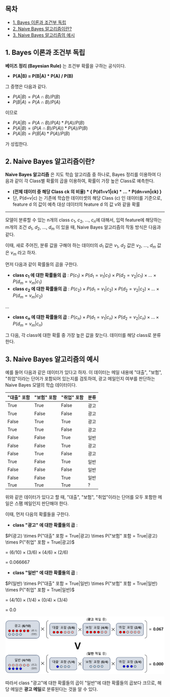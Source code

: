 ## 목차
* [1. Bayes 이론과 조건부 독립](#1-bayes-이론과-조건부-독립)
* [2. Naive Bayes 알고리즘이란?](#2-naive-bayes-알고리즘이란)
* [3. Naive Bayes 알고리즘의 예시](#3-naive-bayes-알고리즘의-예시)

## 1. Bayes 이론과 조건부 독립
**베이즈 정리 (Bayesian Rule)** 는 조건부 확률을 구하는 공식이다.
* **P(A|B) = P(B|A) * P(A) / P(B)**

그 증명은 다음과 같다.

* $P(A|B) = P(A \cap B) / P(B)$
* $P(B|A) = P(A \cap B) / P(A)$

이므로

* $P(A|B) = P(A \cap B) / P(A) * P(A) / P(B)$
* $P(A|B) = (P(A \cap B) / P(A)) * P(A) / P(B)$
* $P(A|B) = P(B|A) * P(A) / P(B)$

가 성립한다.

## 2. Naive Bayes 알고리즘이란?
**Naive Bayes 알고리즘** 은 지도 학습 알고리즘 중 하나로, Bayes 정리를 이용하여 다음과 같이 각 Class별 확률의 곱을 이용하여, 확률이 가장 높은 Class로 예측한다.
* **(전체 데이터 중 해당 Class ck 의 비율) * { P(d1=v1|ck) * ... * P(dn=vn|ck) }**
* 단, P(d=v|c) 는 기존에 학습한 데이터셋의 해당 Class (c) 인 데이터를 기준으로, feature d 의 값이 예측 대상 데이터의 feature d 의 값 v와 같을 확률
----

모델이 분류할 수 있는 n개의 class $c_1$, $c_2$, ..., $c_n$에 대해서, 입력 feature에 해당하는 m개의 조건 $d_1$, $d_2$, ..., $d_m$ 이 있을 때, Naive Bayes 알고리즘의 작동 방식은 다음과 같다.

이때, 새로 주어진, 분류 값을 구해야 하는 데이터의 $d_1$ 값은 $v_1$, $d_2$ 값은 $v_2$, ..., $d_m$ 값은 $v_m$ 라고 하자.

먼저 다음과 같이 확률들의 곱을 구한다.
* **class $c_1$ 에 대한 확률들의 곱** : $P(c_1) \times P(d_1=v_1|c_1) \times P(d_2=v_2|c_1) \times ... \times P(d_m=v_m|c_1)$
* **class $c_2$ 에 대한 확률들의 곱** : $P(c_2) \times P(d_1=v_1|c_2) \times P(d_2=v_2|c_2) \times ... \times P(d_m=v_m|c_2)$

...

* **class $c_n$ 에 대한 확률들의 곱** : $P(c_n) \times P(d_1=v_1|c_n) \times P(d_2=v_2|c_n) \times ... \times P(d_m=v_m|c_n)$

그 다음, 각 class에 대한 확률 중 가장 높은 값을 찾는다. 데이터를 해당 class로 분류한다.

## 3. Naive Bayes 알고리즘의 예시
예를 들어 다음과 같은 데이터가 있다고 하자. 이 데이터는 메일 내용에 "대출", "보험", "취업"이라는 단어가 포함되어 있는지를 검토하여, 광고 메일인지 여부를 판단하는 Naive Bayes 모델의 학습 데이터이다.

|"대출" 포함|"보험" 포함|"취업" 포함|분류|
|---|---|---|---|
|True|True|False|광고|
|True|False|False|광고|
|False|True|True|광고|
|True|True|False|광고|
|False|False|True|일반|
|False|False|True|광고|
|False|True|False|광고|
|True|False|True|일반|
|False|False|False|일반|
|False|False|True|일반|
|True|True|True|?|

위와 같은 데이터가 있다고 할 때, "대출", "보험", "취업"이라는 단어를 모두 포함한 메일은 스팸 메일인지 판단해야 한다.

이때, 먼저 다음의 확률들을 구한다.

* **class "광고" 에 대한 확률들의 곱** :

$P(광고) \times P("대출" 포함 = True|광고) \times P("보험" 포함 = True|광고) \times P("취업" 포함 = True|광고)$

= $(6 / 10) \times (3 / 6) \times (4 / 6) \times (2 / 6)$

= 0.066667

* **class "일반" 에 대한 확률들의 곱** :

$P(일반) \times P("대출" 포함 = True|일반) \times P("보험" 포함 = True|일반) \times P("취업" 포함 = True|일반)$

= $(4 / 10) \times (1 / 4) \times (0 / 4) \times (3 / 4)$

= 0.0

![image](images/Naive_Bayes_1.PNG)

따라서 class "광고"에 대한 확률들의 곱이 "일반"에 대한 확률들의 곱보다 크므로, 해당 메일은 **광고 메일**로 분류된다는 것을 알 수 있다.